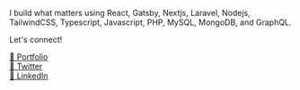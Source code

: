 I build what matters using React, Gatsby, Nextjs, Laravel, Nodejs, TailwindCSS, Typescript, Javascript, PHP, MySQL, MongoDB, and GraphQL.

Let's connect!

[🔗 Portfolio](https://arcdev.me)<br/>
[🔗 Twitter](https://twitter.com/allancolibao)<br/>
[🔗 LinkedIn](https://www.linkedin.com/in/allan-colibao-635902151)<br/>

